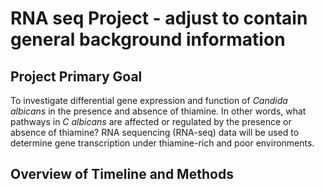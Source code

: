 # RNA seq Project - adjust to contain general background information
## Project Primary Goal
To investigate differential gene expression and function of _Candida albicans_ in the presence and absence of thiamine. In other words, what pathways in _C albicans_ are 
affected or regulated by the presence or absence of thiamine? RNA sequencing (RNA-seq) data will be used to determine gene transcription under thiamine-rich and poor environments. 
## Overview of Timeline and Methods 
